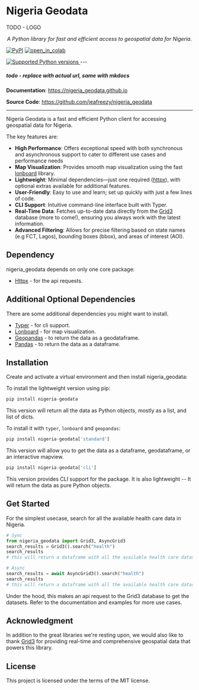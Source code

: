 # Nigeria Geodata

TODO - LOGO

<p align="center">
    <em> A Python library for fast and efficient access to geospatial data for Nigeria.</em>
</p>

[![PyPI][pypi_badge]][pypi_link]
[![open_in_colab][colab_badge]][colab_notebook_link]

[pypi_badge]: https://d25lcipzij17d.cloudfront.net/badge.svg?id=py&r=r&ts=1683906897&type=6e&v=0.9.3&x2=0
[pypi_link]: https://pypi.org/project/nigeria_geodata/
[colab_badge]: https://colab.research.google.com/assets/colab-badge.svg
[colab_notebook_link]: https://colab.research.google.com/github/jeafreezy/nigeria_geodata/blob/main

<a href="https://pypi.org/project/fastapi" target="_blank">
    <img src="https://img.shields.io/pypi/pyversions/fastapi.svg?color=%2334D058" alt="Supported Python versions">
</a>
---

##### todo - replace with actual url, same with mkdocs

**Documentation**: <a href="https://nigeria_geodata.github.io" target="_blank">https://nigeria_geodata.github.io</a>

**Source Code**: <a href="https://github.com/jeafreezy/nigeria_geodata" target="_blank">https://github.com/jeafreezy/nigeria_geodata</a>

---

Nigeria Geodata is a fast and efficient Python client for accessing geospatial data for Nigeria.

The key features are:

- **High Performance**: Offers exceptional speed with both synchronous and asynchronous support to cater to different use cases and performance needs
- **Map Visualization**: Provides smooth map visualization using the fast [lonboard](https://developmentseed.org/lonboard/latest/) library.
- **Lightweight**: Minimal dependencies—just one required ([httpx](https://www.python-httpx.org/)), with optional extras available for additional features.
- **User-Friendly**: Easy to use and learn; set up quickly with just a few lines of code.
- **CLI Support**: Intuitive command-line interface built with Typer.
- **Real-Time Data**: Fetches up-to-date data directly from the [Grid3](https://grid3.org/) database (more to come!), ensuring you always work with the latest information.
- **Advanced Filtering**: Allows for precise filtering based on state names (e.g FCT, Lagos), bounding boxes (bbox), and areas of interest (AOI).

## Dependency

nigeria_geodata depends on only one core package:

- [Httpx](https://www.python-httpx.org/) - for the api requests.

## Additional Optional Dependencies

There are some additional dependencies you might want to install.

- [Typer](https://typer.tiangolo.com/) - for cli support.
- [Lonboard](https://developmentseed.org/lonboard/latest/) - for map visualization.
- [Geopandas](https://geopandas.org/en/stable/) - to return the data as a geodataframe.
- [Pandas](https://pandas.pydata.org/) - to return the data as a dataframe.

## Installation

Create and activate a virtual environment and then install nigeria_geodata:

To install the lightweight version using pip:

```py
pip install nigeria-geodata
```

This version will return all the data as Python objects, mostly as a list, and list of dicts.

To install it with `typer`, `lonboard` and `geopandas`:

```py
pip install nigeria-geodata['standard']
```

This version will allow you to get the data as a dataframe, geodataframe, or an interactive mapview.

```py
pip install nigeria-geodata['cli']
```

This version provides CLI support for the package. It is also lightweight -- It will return the data as pure Python objects.

## Get Started

For the simplest usecase, search for all the available health care data in Nigeria.

```py
# Sync
from nigeria_geodata import Grid3, AsyncGrid3
search_results = Grid3().search("health")
search_results
# this will return a dataframe with all the available health care datasets.

# Async
search_results = await AsyncGrid3().search("health")
search_results
# this will return a dataframe with all the available health care datasets.
```

Under the hood, this makes an api request to the Grid3 database to get the datasets. Refer to the documentation and examples for more use cases.

## Acknowledgment

In addition to the great libraries we're resting upon, we would also like to thank [Grid3](https://grid3.org/) for providing real-time and comprehensive geospatial data that powers this library.

## License

This project is licensed under the terms of the MIT license.
